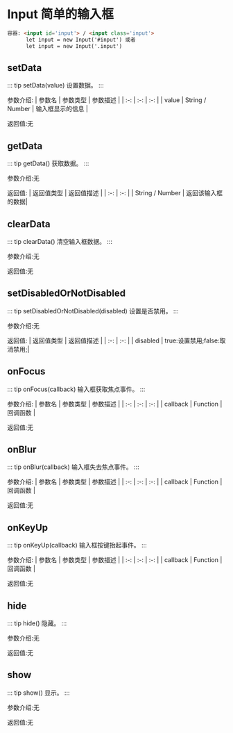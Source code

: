 # Input  简单的输入框
``` html
容器: <input id='input'> / <input class='input'>
      let input = new Input('#input') 或者
      let input = new Input('.input')
```

## setData
::: tip setData(value)
设置数据。
:::

参数介绍:
| 参数名 | 参数类型 | 参数描述 | 
| :-: | :-: | :-: | 
| value   |  String / Number | 输入框显示的信息 | 

返回值:无


## getData

::: tip getData()
获取数据。
:::
 
参数介绍:无

返回值:
| 返回值类型 | 返回值描述 | 
| :-: | :-: | 
| String / Number | 返回该输入框的数据| 


## clearData

::: tip clearData()
清空输入框数据。
:::
 
参数介绍:无

返回值:无



## setDisabledOrNotDisabled

::: tip setDisabledOrNotDisabled(disabled)
设置是否禁用。
:::
 
参数介绍:无

返回值:
| 返回值类型 | 返回值描述 | 
| :-: | :-: | 
| disabled | true:设置禁用;false:取消禁用;| 


## onFocus

::: tip onFocus(callback)
输入框获取焦点事件。
:::
 
参数介绍:
| 参数名 | 参数类型 | 参数描述 | 
| :-: | :-: | :-: | 
| callback |  Function | 回调函数 |

返回值:无


## onBlur

::: tip onBlur(callback)
输入框失去焦点事件。
:::
 
参数介绍:
| 参数名 | 参数类型 | 参数描述 | 
| :-: | :-: | :-: | 
| callback |  Function | 回调函数 |

返回值:无


## onKeyUp

::: tip onKeyUp(callback)
输入框按键抬起事件。
:::
 
参数介绍:
| 参数名 | 参数类型 | 参数描述 | 
| :-: | :-: | :-: | 
| callback |  Function | 回调函数 |

返回值:无



## hide

::: tip hide()
隐藏。
:::
 
参数介绍:无

返回值:无

## show

::: tip show()
显示。
:::
 
参数介绍:无

返回值:无